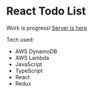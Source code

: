 # React Todo List

Work is progress! [Server is here](https://github.com/Alexlloydwhite/aws-rest-api)

Tech used:
  - AWS DynamoDB
  - AWS Lambda
  - JavaScript
  - TypeScript
  - React
  - Redux
